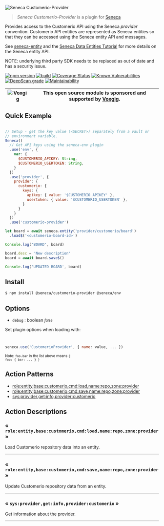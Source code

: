 ![Seneca Customerio-Provider](http://senecajs.org/files/assets/seneca-logo.png)

> _Seneca Customerio-Provider_ is a plugin for [Seneca](http://senecajs.org)


Provides access to the Customerio API using the Seneca *provider*
convention. Customerio API entities are represented as Seneca entities so
that they can be accessed using the Seneca entity API and messages.

See [seneca-entity](senecajs/seneca-entity) and the [Seneca Data
Entities
Tutorial](https://senecajs.org/docs/tutorials/understanding-data-entities.html) for more details on the Seneca entity API.

NOTE: underlying third party SDK needs to be replaced as out of date and has a security issue.

[![npm version](https://img.shields.io/npm/v/@seneca/customerio-provider.svg)](https://npmjs.com/package/@seneca/customerio-provider)
[![build](https://github.com/senecajs/seneca-customerio-provider/actions/workflows/build.yml/badge.svg)](https://github.com/senecajs/seneca-customerio-provider/actions/workflows/build.yml)
[![Coverage Status](https://coveralls.io/repos/github/senecajs/seneca-customerio-provider/badge.svg?branch=main)](https://coveralls.io/github/senecajs/seneca-customerio-provider?branch=main)
[![Known Vulnerabilities](https://snyk.io/test/github/senecajs/seneca-customerio-provider/badge.svg)](https://snyk.io/test/github/senecajs/seneca-customerio-provider)
[![DeepScan grade](https://deepscan.io/api/teams/5016/projects/19462/branches/505954/badge/grade.svg)](https://deepscan.io/dashboard#view=project&tid=5016&pid=19462&bid=505954)
[![Maintainability](https://api.codeclimate.com/v1/badges/f76e83896b731bb5d609/maintainability)](https://codeclimate.com/github/senecajs/seneca-customerio-provider/maintainability)


| ![Voxgig](https://www.voxgig.com/res/img/vgt01r.png) | This open source module is sponsored and supported by [Voxgig](https://www.voxgig.com). |
|---|---|


## Quick Example


```js

// Setup - get the key value (<SECRET>) separately from a vault or
// environment variable.
Seneca()
  // Get API keys using the seneca-env plugin
  .use('env', {
    var: {
      $CUSTOMERIO_APIKEY: String,
      $CUSTOMERIO_USERTOKEN: String,
    }
  })
  .use('provider', {
    provider: {
      customerio: {
        keys: {
          apikey: { value: '$CUSTOMERIO_APIKEY' },
          usertoken: { value: '$CUSTOMERIO_USERTOKEN' },
        }
      }
    }
  })
  .use('customerio-provider')

let board = await seneca.entity('provider/customerio/board')
  .load$('<customerio-board-id>')

Console.log('BOARD', board)

board.desc = 'New description'
board = await board.save$()

Console.log('UPDATED BOARD', board)

```

## Install

```sh
$ npm install @seneca/customerio-provider @seneca/env
```



<!--START:options-->


## Options

* `debug` : boolean <i><small>false</small></i>


Set plugin options when loading with:
```js


seneca.use('CustomerioProvider', { name: value, ... })


```


<small>Note: <code>foo.bar</code> in the list above means 
<code>{ foo: { bar: ... } }</code></small> 



<!--END:options-->

<!--START:action-list-->


## Action Patterns

* [role:entity,base:customerio,cmd:load,name:repo,zone:provider](#-roleentitybasecustomeriocmdloadnamerepozoneprovider-)
* [role:entity,base:customerio,cmd:save,name:repo,zone:provider](#-roleentitybasecustomeriocmdsavenamerepozoneprovider-)
* [sys:provider,get:info,provider:customerio](#-sysprovidergetinfoprovidercustomerio-)


<!--END:action-list-->

<!--START:action-desc-->


## Action Descriptions

### &laquo; `role:entity,base:customerio,cmd:load,name:repo,zone:provider` &raquo;

Load Customerio repository data into an entity.



----------
### &laquo; `role:entity,base:customerio,cmd:save,name:repo,zone:provider` &raquo;

Update Customerio repository data from an entity.



----------
### &laquo; `sys:provider,get:info,provider:customerio` &raquo;

Get information about the provider.



----------


<!--END:action-desc-->
